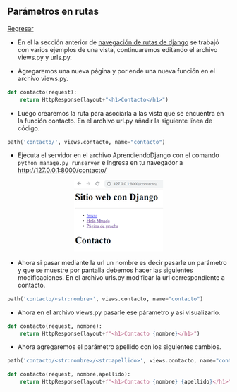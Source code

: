 ## Parámetros en rutas

[Regresar](/CodingBootcampsESPOL-RDDW/)

+ En el la sección anterior de [navegación de rutas de django](./navegacion-rutas.md) se trabajó con varios ejemplos de una vista, continuaremos editando el archivo views.py y urls.py.

+ Agregaremos una nueva página y por ende una nueva función en el archivo views.py. 

```python
def contacto(request):
    return HttpResponse(layout+"<h1>Contacto</h1>")
```
+ Luego crearemos la ruta para asociarla a las vista que se encuentra en la función contacto. En el archivo url.py añadir la siguiente línea de código. 

```python
path('contacto/', views.contacto, name="contacto")
```

+ Ejecuta el servidor en el archivo AprendiendoDjango con el comando  `python manage.py runserver` e ingresa en tu navegador a http://127.0.0.1:8000/contacto/

<p align="center">
<img src="./imagenes/contacto.png" width="40%" alt="Banner"/>
</p>

+ Ahora si pasar mediante la url un nombre es decir pasarle un parámetro y que se muestre por pantalla debemos hacer las siguientes modificaciones. En el archivo urls.py modificar la url correspondiente a contacto. 

```python
path('contacto/<str:nombre>', views.contacto, name="contacto")
```
+ Ahora en el archivo views.py pasarle ese párametro y asi visualizarlo. 

```python
def contacto(request, nombre):
    return HttpResponse(layout+f"<h1>Contacto {nombre}</h1>")
```

+ Ahora agregaremos el parámetro apellido con los siguientes cambios. 

```python
path('contacto/<str:nombre>/<str:apellido>', views.contacto, name="contacto")
```
```python
def contacto(request, nombre,apellido):
    return HttpResponse(layout+f"<h1>Contacto {nombre} {apellido}</h1>")
```